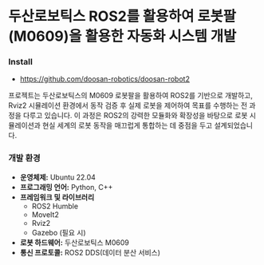 # 두산로보틱스 ROS2를 활용하여 로봇팔(M0609)을 활용한 자동화 시스템 개발

### Install
- https://github.com/doosan-robotics/doosan-robot2

프로젝트는 두산로보틱스의 M0609 로봇팔을 활용하여 ROS2를 기반으로 개발하고, Rviz2 시뮬레이션 환경에서 동작 검증 후 실제 로봇을 제어하여 목표를 수행하는 전 과정을 다루고 있습니다. 이 과정은 ROS2의 강력한 모듈화와 확장성을 바탕으로 로봇 시뮬레이션과 현실 세계의 로봇 동작을 매끄럽게 통합하는 데 중점을 두고 설계되었습니다.

### 개발 환경
- **운영체제:** Ubuntu 22.04
- **프로그래밍 언어:** Python, C++
- **프레임워크 및 라이브러리**
  - ROS2 Humble
  - MoveIt2
  - Rviz2
  - Gazebo (필요 시)
- **로봇 하드웨어:** 두산로보틱스 M0609
- **통신 프로토콜:** ROS2 DDS(데이터 분산 서비스)
